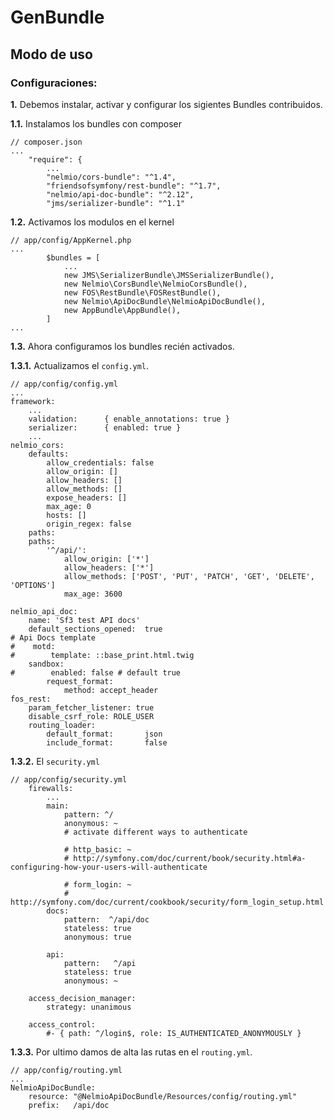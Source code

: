 # GenBundle

## Modo de uso

### Configuraciones:

**1.** Debemos instalar, activar y configurar los sigientes Bundles contribuidos.

**1.1.** Instalamos los bundles con composer


    // composer.json
    ...
        "require": {
            ...
            "nelmio/cors-bundle": "^1.4",
            "friendsofsymfony/rest-bundle": "^1.7",
            "nelmio/api-doc-bundle": "^2.12",
            "jms/serializer-bundle": "^1.1"

**1.2.** Activamos los modulos en el kernel

    // app/config/AppKernel.php
    ...
            $bundles = [
                ...
                new JMS\SerializerBundle\JMSSerializerBundle(),
                new Nelmio\CorsBundle\NelmioCorsBundle(),
                new FOS\RestBundle\FOSRestBundle(),
                new Nelmio\ApiDocBundle\NelmioApiDocBundle(),
                new AppBundle\AppBundle(),
            ]
    ...

**1.3.** Ahora configuramos los bundles recién activados.

**1.3.1.** Actualizamos el `config.yml`.

    // app/config/config.yml
    ...
    framework:
        ...
        validation:      { enable_annotations: true }
        serializer:      { enabled: true }
        ...
    nelmio_cors:
        defaults:
            allow_credentials: false
            allow_origin: []
            allow_headers: []
            allow_methods: []
            expose_headers: []
            max_age: 0
            hosts: []
            origin_regex: false
        paths:
        paths:
            '^/api/':
                allow_origin: ['*']
                allow_headers: ['*']
                allow_methods: ['POST', 'PUT', 'PATCH', 'GET', 'DELETE', 'OPTIONS']
                max_age: 3600

    nelmio_api_doc:
        name: 'Sf3 test API docs'
        default_sections_opened:  true
    # Api Docs template
    #    motd:
    #        template: ::base_print.html.twig
        sandbox:
    #        enabled: false # default true
            request_format:
                method: accept_header
    fos_rest:
        param_fetcher_listener: true
        disable_csrf_role: ROLE_USER
        routing_loader:
            default_format:       json
            include_format:       false

**1.3.2.** El `security.yml`

    // app/config/security.yml
        firewalls:
            ...
            main:
                pattern: ^/
                anonymous: ~
                # activate different ways to authenticate

                # http_basic: ~
                # http://symfony.com/doc/current/book/security.html#a-configuring-how-your-users-will-authenticate

                # form_login: ~
                # http://symfony.com/doc/current/cookbook/security/form_login_setup.html
            docs:
                pattern:  ^/api/doc
                stateless: true
                anonymous: true

            api:
                pattern:   ^/api
                stateless: true
                anonymous: ~

        access_decision_manager:
            strategy: unanimous

        access_control:
            #- { path: ^/login$, role: IS_AUTHENTICATED_ANONYMOUSLY }

**1.3.3.** Por ultimo damos de alta las rutas en el `routing.yml`.

    // app/config/routing.yml
    ...
    NelmioApiDocBundle:
        resource: "@NelmioApiDocBundle/Resources/config/routing.yml"
        prefix:   /api/doc

